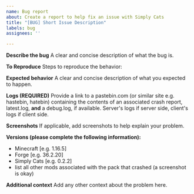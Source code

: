 ```yaml
---
name: Bug report
about: Create a report to help fix an issue with Simply Cats
title: "[BUG] Short Issue Description"
labels: bug
assignees: ''

---
```


**Describe the bug**
A clear and concise description of what the bug is.

**To Reproduce**
Steps to reproduce the behavior:

**Expected behavior**
A clear and concise description of what you expected to happen.

**Logs (REQUIRED)**
Provide a link to a pastebin.com (or similar site e.g. hastebin, hatebin) containing the contents of an associated crash report, latest.log, **and** a debug.log, if available. Server's logs if server side, client's logs if client side.

**Screenshots**
If applicable, add screenshots to help explain your problem.

**Versions (please complete the following information):**
 - Minecraft [e.g. 1.16.5]
 - Forge [e.g. 36.2.20]
 - Simply Cats [e.g. 0.2.2]
 - list all other mods associated with the pack that crashed (a screenshot is okay)

**Additional context**
Add any other context about the problem here.
